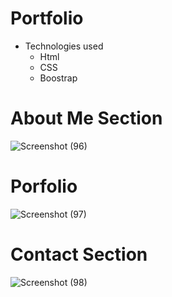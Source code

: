 
# Portfolio
* Technologies used
    * Html
    * CSS
    * Boostrap
# About Me Section

![Screenshot (96)](https://user-images.githubusercontent.com/94930434/167251387-28387dd4-3a17-49dc-8f18-5d7bfd7cada4.png)


# Porfolio 

![Screenshot (97)](https://user-images.githubusercontent.com/94930434/167251389-9ad47641-a87b-4267-b627-2f2472b369d1.png)


# Contact Section



![Screenshot (98)](https://user-images.githubusercontent.com/94930434/167251393-31f7a6c9-f923-4fe1-90b5-666ea82c0a49.png)
